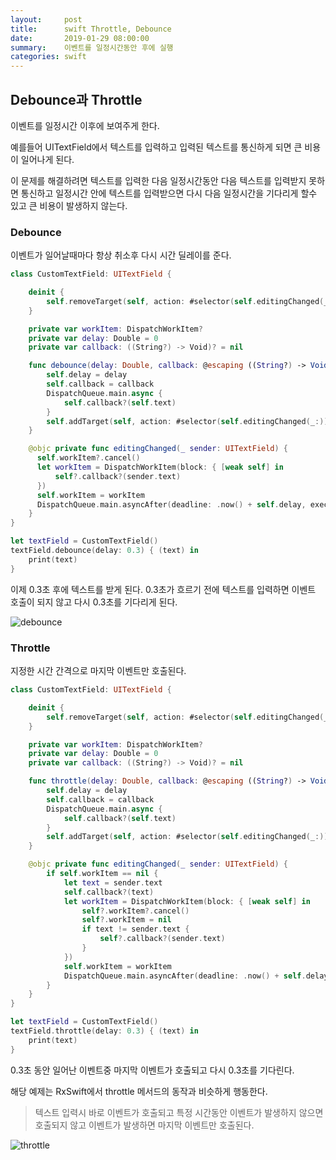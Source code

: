 ```yaml
---
layout:     post
title:      swift Throttle, Debounce
date:       2019-01-29 08:00:00
summary:    이벤트를 일정시간동안 후에 실행
categories: swift
---
```


## Debounce과 Throttle

이벤트를 일정시간 이후에 보여주게 한다.

예를들어 UITextField에서 텍스트를 입력하고 입력된 텍스트를 통신하게 되면 큰 비용이 일어나게 된다.

이 문제를 해결하려면 텍스트를 입력한 다음 일정시간동안 다음 텍스트를 입력받지 못하면 통신하고 일정시간 안에 텍스트를 입력받으면 다시 다음 일정시간을 기다리게 할수 있고 큰 비용이 발생하지 않는다.


### Debounce

이벤트가 일어날때마다 항상 취소후 다시 시간 딜레이를 준다.

```swift
class CustomTextField: UITextField {

    deinit {
        self.removeTarget(self, action: #selector(self.editingChanged(_:)), for: .editingChanged)
    }

    private var workItem: DispatchWorkItem?
    private var delay: Double = 0
    private var callback: ((String?) -> Void)? = nil

    func debounce(delay: Double, callback: @escaping ((String?) -> Void)) {
        self.delay = delay
        self.callback = callback
        DispatchQueue.main.async {
            self.callback?(self.text)
        }
        self.addTarget(self, action: #selector(self.editingChanged(_:)), for: .editingChanged)
    }

    @objc private func editingChanged(_ sender: UITextField) {
      self.workItem?.cancel()
      let workItem = DispatchWorkItem(block: { [weak self] in
          self?.callback?(sender.text)
      })
      self.workItem = workItem
      DispatchQueue.main.asyncAfter(deadline: .now() + self.delay, execute: workItem)
    }
}
```

```swift
let textField = CustomTextField()
textField.debounce(delay: 0.3) { (text) in
    print(text)
}
```

이제 0.3초 후에 텍스트를 받게 된다. 0.3초가 흐르기 전에 텍스트를 입력하면 이벤트 호출이 되지 않고 다시 0.3초를 기다리게 된다.

![debounce](/tec/images/2019/01/delay/debounce.png)

### Throttle

지정한 시간 간격으로 마지막 이벤트만 호출된다.

```swift
class CustomTextField: UITextField {

    deinit {
        self.removeTarget(self, action: #selector(self.editingChanged(_:)), for: .editingChanged)
    }

    private var workItem: DispatchWorkItem?
    private var delay: Double = 0
    private var callback: ((String?) -> Void)? = nil

    func throttle(delay: Double, callback: @escaping ((String?) -> Void)) {
        self.delay = delay
        self.callback = callback
        DispatchQueue.main.async {
            self.callback?(self.text)
        }
        self.addTarget(self, action: #selector(self.editingChanged(_:)), for: .editingChanged)
    }

    @objc private func editingChanged(_ sender: UITextField) {
        if self.workItem == nil {
            let text = sender.text
            self.callback?(text)
            let workItem = DispatchWorkItem(block: { [weak self] in
                self?.workItem?.cancel()
                self?.workItem = nil
                if text != sender.text {
                    self?.callback?(sender.text)
                }
            })
            self.workItem = workItem
            DispatchQueue.main.asyncAfter(deadline: .now() + self.delay, execute: workItem)
        }
    }
}
```

```swift
let textField = CustomTextField()
textField.throttle(delay: 0.3) { (text) in
    print(text)
}
```

0.3초 동안 일어난 이벤트중 마지막 이벤트가 호출되고 다시 0.3초를 기다린다.

해당 예제는 RxSwift에서 throttle 메서드의 동작과 비슷하게 행동한다.
> 텍스트 입력시 바로 이벤트가 호출되고 특정 시간동안 이벤트가 발생하지 않으면 호출되지 않고 이벤트가 발생하면 마지막 이벤트만 호출된다.

![throttle](/tec/images/2019/01/delay/throttle.png)
